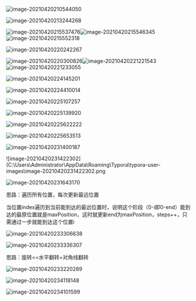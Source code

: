 ![image-20210420210544050](C:\Users\Administrator\AppData\Roaming\Typora\typora-user-images\image-20210420210544050.png)

![image-20210420213244268](C:\Users\Administrator\AppData\Roaming\Typora\typora-user-images\image-20210420213244268.png)

![image-20210420215537476](C:\Users\Administrator\AppData\Roaming\Typora\typora-user-images\image-20210420215537476.png)![image-20210420215546345](C:\Users\Administrator\AppData\Roaming\Typora\typora-user-images\image-20210420215546345.png)![image-20210420215552318](C:\Users\Administrator\AppData\Roaming\Typora\typora-user-images\image-20210420215552318.png)

![image-20210420220242267](C:\Users\Administrator\AppData\Roaming\Typora\typora-user-images\image-20210420220242267.png)

![image-20210420220300826](C:\Users\Administrator\AppData\Roaming\Typora\typora-user-images\image-20210420220300826.png)![image-20210420221221543](C:\Users\Administrator\AppData\Roaming\Typora\typora-user-images\image-20210420221221543.png)![image-20210420221233055](C:\Users\Administrator\AppData\Roaming\Typora\typora-user-images\image-20210420221233055.png)

![image-20210420224145201](C:\Users\Administrator\AppData\Roaming\Typora\typora-user-images\image-20210420224145201.png)



![image-20210420224410014](C:\Users\Administrator\AppData\Roaming\Typora\typora-user-images\image-20210420224410014.png)





![image-20210420225107257](C:\Users\Administrator\AppData\Roaming\Typora\typora-user-images\image-20210420225107257.png)



![image-20210420225139920](C:\Users\Administrator\AppData\Roaming\Typora\typora-user-images\image-20210420225139920.png)

![image-20210420225622222](C:\Users\Administrator\AppData\Roaming\Typora\typora-user-images\image-20210420225622222.png)

![image-20210420225653513](C:\Users\Administrator\AppData\Roaming\Typora\typora-user-images\image-20210420225653513.png)

![image-20210420231400187](C:\Users\Administrator\AppData\Roaming\Typora\typora-user-images\image-20210420231400187.png)

![image-20210420231422302](C:\Users\Administrator\AppData\Roaming\Typora\typora-user-images\image-20210420231422302.png

![image-20210420231643170](C:\Users\Administrator\AppData\Roaming\Typora\typora-user-images\image-20210420231643170.png)



思路：遍历所有位置，每次更新最远位置

当位置index遍历到当前能到达的最远位置时，说明这个阶段（0-i即0-end）能到达的最原位置就是maxPosition，这时就更新end为maxPosition，steps++，只需通过一步就能到达这个位置i

![image-20210420233306638](C:\Users\Administrator\AppData\Roaming\Typora\typora-user-images\image-20210420233306638.png)

![image-20210420233336307](C:\Users\Administrator\AppData\Roaming\Typora\typora-user-images\image-20210420233336307.png)

思路：旋转==水平翻转+对角线翻转

![image-20210420233220289](C:\Users\Administrator\AppData\Roaming\Typora\typora-user-images\image-20210420233220289.png)



![image-20210420234118148](C:\Users\Administrator\AppData\Roaming\Typora\typora-user-images\image-20210420234118148.png)

![image-20210420234101599](C:\Users\Administrator\AppData\Roaming\Typora\typora-user-images\image-20210420234101599.png)